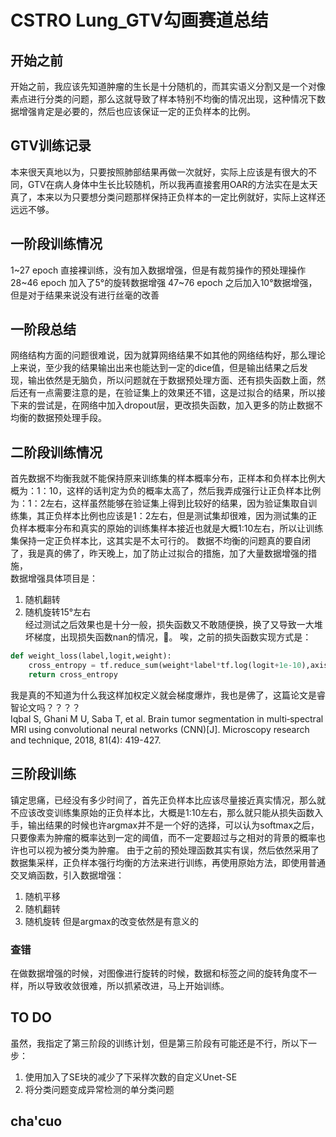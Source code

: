 # CSTRO Lung_GTV勾画赛道总结

## 开始之前

开始之前，我应该先知道肿瘤的生长是十分随机的，而其实语义分割又是一个对像素点进行分类的问题，那么这就导致了样本特别不均衡的情况出现，这种情况下数据增强肯定是必要的，然后也应该保证一定的正负样本的比例。

## GTV训练记录

本来很天真地以为，只要按照肺部结果再做一次就好，实际上应该是有很大的不同，GTV在病人身体中生长比较随机，所以我再直接套用OAR的方法实在是太天真了，本来以为只要想分类问题那样保持正负样本的一定比例就好，实际上这样还远远不够。

## 一阶段训练情况

1~27 epoch 直接裸训练，没有加入数据增强，但是有裁剪操作的预处理操作
28~46 epoch 加入了5°的旋转数据增强
47~76 epoch 之后加入10°数据增强，但是对于结果来说没有进行丝毫的改善

## 一阶段总结

网络结构方面的问题很难说，因为就算网络结果不如其他的网络结构好，那么理论上来说，至少我的结果输出出来也能达到一定的dice值，但是输出结果之后发现，输出依然是无脑负，所以问题就在于数据预处理方面、还有损失函数上面，然后还有一点需要注意的是，在验证集上的效果还不错，这是过拟合的结果，所以接下来的尝试是，在网络中加入dropout层，更改损失函数，加入更多的防止数据不均衡的数据预处理手段。

## 二阶段训练情况

首先数据不均衡我就不能保持原来训练集的样本概率分布，正样本和负样本比例大概为：1：10，这样的话判定为负的概率太高了，然后我弄成强行让正负样本比例为：1：2左右，这样虽然能够在验证集上得到比较好的结果，因为验证集取自训练集，其正负样本比例也应该是1：2左右，但是测试集却很难，因为测试集的正负样本概率分布和真实的原始的训练集样本接近也就是大概1:10左右，所以让训练集保持一定正负样本比，这其实是不太可行的。
数据不均衡的问题真的要自闭了，我是真的佛了，昨天晚上，加了防止过拟合的措施，加了大量数据增强的措施，  
数据增强具体项目是：
1. 随机翻转  
2. 随机旋转15°左右  
经过测试之后效果也是十分一般，损失函数又不敢随便换，换了又导致一大堆坏梯度，出现损失函数nan的情况，👋。
唉，之前的损失函数实现方式是：
``` python
def weight_loss(label,logit,weight):
    cross_entropy = tf.reduce_sum(weight*label*tf.log(logit+1e-10),axis=-1)
    return cross_entropy
```
我是真的不知道为什么我这样加权定义就会梯度爆炸，我也是佛了，这篇论文是睿智论文吗？？？？  
Iqbal S, Ghani M U, Saba T, et al. Brain tumor segmentation in multi‐spectral MRI using convolutional neural networks (CNN)[J]. Microscopy research and technique, 2018, 81(4): 419-427.

## 三阶段训练

镇定思痛，已经没有多少时间了，首先正负样本比应该尽量接近真实情况，那么就不应该改变训练集原始的正负样本比，大概是1:10左右，那么就只能从损失函数入手，输出结果的时候也许argmax并不是一个好的选择，可以认为softmax之后，只要像素为肿瘤的概率达到一定的阈值，而不一定要超过与之相对的背景的概率也许也可以视为被分类为肿瘤。
由于之前的预处理函数其实有误，然后依然采用了数据集采样，正负样本强行均衡的方法来进行训练，再使用原始方法，即使用普通交叉熵函数，引入数据增强：
1. 随机平移
2. 随机翻转
3. 随机旋转
但是argmax的改变依然是有意义的

### 查错

在做数据增强的时候，对图像进行旋转的时候，数据和标签之间的旋转角度不一样，所以导致收敛很难，所以抓紧改进，马上开始训练。

## TO DO

虽然，我指定了第三阶段的训练计划，但是第三阶段有可能还是不行，所以下一步：
1. 使用加入了SE块的减少了下采样次数的自定义Unet-SE
2. 将分类问题变成异常检测的单分类问题

## cha'cuo
